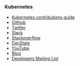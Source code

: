 ### Kubernetes

- [Kubernetes contributions guide](https://kubernetes.io/docs/imported/community/guide/)
- [GitHub](https://github.com/kubernetes)
- [Twitter](https://twitter.com/kubernetesio)
- [Slack](http://slack.k8s.io/)
- [Stackoverflow](http://stackoverflow.com/search?tab=newest&q=Kubernetes)
- [DevStats](https://k8s.devstats.cncf.io/)
- [YouTube](https://www.youtube.com/channel/UCZ2bu0qutTOM0tHYa_jkIwg)
- [Blog](http://blog.kubernetes.io/)
- [Developers Mailing
List](https://groups.google.com/forum/#!forum/kubernetes-dev)


